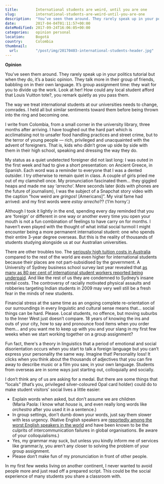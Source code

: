 ```yaml
---
title:        International students are weird, until you are one
slug:         international-students-are-weird-until-you-are-one
description:  "You’ve seen them around. They rarely speak up in your politics tutorial but when they do, it’s a basic opinion. They talk more in their group of friends, babbling on in their own language."
date:         2017-04-04T01:11:57+00:00
dateModified: 2017-09-24T16:06:05+00:00
categories:   opinion personal
location:     Bogotá
country:      Colombia
thumbnail:
  url:        "/post/img/20170403-international-students-header.jpg"
---
```

**Opinion**

You’ve seen them around. They rarely speak up in your politics tutorial but when they do, it’s a basic opinion. They talk more in their group of friends, babbling on in their own language. It’s group assignment time: they wait for you to divide up the work. Look at her! How could any local student afford that Louis Vuitton tote?, you remark quietly as you pass them.

The way we treat international students at our universities needs to change, comrades. I held all but similar sentiments toward them before being thrown into the ring and becoming one.

I write from Colombia, from a small corner in the university library, three months after arriving. I have toughed out the hard part which is acclimatising not to unsafer food handling practices and street crime, but to the terror of young people — rich, privileged and unacquainted with the advent of foreigners. That is, kids who didn’t grow up side by side with them in their high school, speaking and dressing the way they do.

My status as a quiet undetected foreigner did not last long: I was outed in the first week and had to give a short presentation: on Ancient Greece, in Spanish. Each word was a reminder to everyone that I was a dented outsider. I try otherwise to remain quiet in class. A couple of girls pried me out of my clamshell once. My pronunciation fascinated them… they giggled heaps and made me say ‘*arrecho*’. Mere seconds later (kids with phones are the future of journalism), I was the subject of a Snapchat story video with the caption “how weird are *gringos*! [Americans]”. My viral fame had arrived: and my first words were *estoy arrecho*?? (‘I’m horny’.)

Although I took it lightly in the end, spending every day reminded that you are ‘foreign’ or different in one way or another every time you open your mouth is not a fun combination of feelings to have carry on for months. I haven’t even played with the thought of what initial social turmoil I might encounter being a more permanent international student: one who spends their entire 3-year degree overseas. But this is the reality of thousands of students studying alongside us at our Australian universities.

There are other troubles too. The <a href="http://www.nteu.org.au/qute/article/The-Cost-of-an-Australian-university-degree-compared-to-the-rest-of-the-world-16495">seriously high tuition costs in Australia</a> compared to the rest of the world are even higher for international students because their places are not part-subsidised by the government. A University of Sydney business school survey last year revealed that <a href="http://www.smh.com.au/national/education/80-per-cent-of-international-students-in-restaurants-paid-below-minimum-wage-survey-finds-20160421-gobkzh.html">as many as 80 per cent of international student workers reported being underpaid</a>. And like the rest of us they are condemned to Sydney’s insane rental costs. The controversy of racially motivated physical assaults and robberies targeting Indian students in 2009 may very well still be a fresh fear in the minds of new students.

Financial stress at the same time as an ongoing complete re-orientation of our surroundings in every linguistic and cultural sense means that… social things can be hard. Please. Local students, no offence, but moving suburbs to the Inner West just doesn’t compare. 18 years of knowing the ins and outs of your city, how to say and pronounce food items when you order them… and you want me to keep up with you and your slang in my first few weeks when we start working together on a group assignment?

Fun fact, there's a theory in linguistics that a period of emotional and social disorientation occurs when you start to talk a foreign language but you can’t express your personality the same way. Imagine that! Personality loss! It clicks when you think about the thousands of adjectives that you can fire away to describe music or a film you saw, in your own language. Students from overseas are in some ways just starting out, colloquially and socially.

I don’t think any of us are asking for a medal. But there are some things that “locals” (that’s you, privileged silver-coloured Opal card holder) could do to make student visitors’ social lives a little easier:

* Explain words when asked, but don’t assume we are children (Maria Paola: I know what *house* is, and even really long words like *orchestra* after you used it in a sentence.)
* In group settings, don’t dumb down your words, just say them slower with less urgency. (Native English speakers are <a href="http://www.bbc.com/capital/story/20161028-native-english-speakers-are-the-worlds-worst-communicators">reportedly among the worst English speakers in the world</a> and have been known to be the culprits of intercommunication failures in global organisations. Be aware of your colloquialisms.)
* Yes, my grammar may suck, but unless you kindly inform me of services like grammar.ly, you aren’t any closer to solving the problem of your group assignment.
* Please don’t make fun of my pronunciation in front of other people.

In my first few weeks living on another continent, I never wanted to avoid people more and just read off a prepared script. This could be the social experience of many students you share a classroom with.
